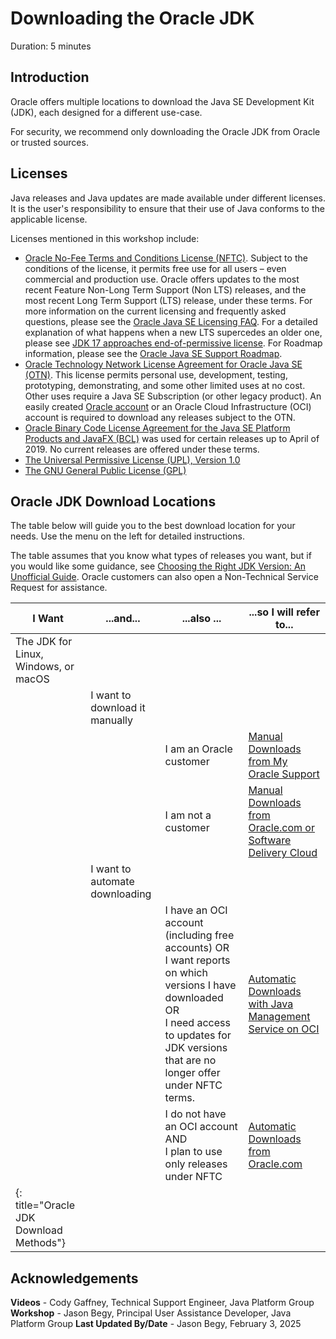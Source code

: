 # Downloading the Oracle JDK
Duration: 5 minutes

## Introduction
Oracle offers multiple locations to download the Java SE Development Kit (JDK), each designed for a different use-case.

For security, we recommend only downloading the Oracle JDK from Oracle or trusted sources.


## Licenses
Java releases and Java updates are made available under different licenses. It is the user's responsibility to ensure that their use of Java conforms to the applicable license.

Licenses mentioned in this workshop include:

- [Oracle No-Fee Terms and Conditions License (NFTC)](https://www.oracle.com/downloads/licenses/no-fee-license.html).  Subject to the conditions of the license, it permits free use for all users – even commercial and production use. Oracle offers updates to the most recent Feature Non-Long Term Support (Non LTS) releases, and the most recent Long Term Support (LTS) release, under these terms. For more information on the current licensing and frequently asked questions, please see the [Oracle Java SE Licensing FAQ](https://www.oracle.com/java/technologies/javase/jdk-faqs.html). For a detailed explanation of what happens when a new LTS supercedes an older one, please see [JDK 17 approaches end-of-permissive license](https://blogs.oracle.com/java/post/jdk-17-approaches-endofpermissive-license). For Roadmap information, please see the [Oracle Java SE Support Roadmap](https://www.oracle.com/java/technologies/java-se-support-roadmap.html).
- [Oracle Technology Network License Agreement for Oracle Java SE (OTN)](https://www.oracle.com/downloads/licenses/javase-license1.html).  This license permits personal use, development, testing, prototyping, demonstrating, and some other limited uses at no cost.  Other uses require a Java SE Subscription (or other legacy product). An easily created [Oracle account](https://profile.oracle.com/myprofile/account/create-account.jspx) or an Oracle Cloud Infrastructure (OCI) account is required to download any releases subject to the OTN.
- [Oracle Binary Code License Agreement for the Java SE Platform Products and JavaFX (BCL)](https://www.oracle.com/downloads/licenses/binary-code-license.html) was used for certain releases up to April of 2019.  No current releases are offered under these terms. 
- [The Universal Permissive License (UPL), Version 1.0](https://oss.oracle.com/licenses/upl/)
- [The GNU General Public License (GPL)](https://www.gnu.org/licenses/gpl-3.0.en.html)


## Oracle JDK Download Locations
The table below will guide you to the best download location for your needs. Use the menu on the left for detailed instructions. 

The table assumes that you know what types of releases you want, but if you would like some guidance, see [Choosing the Right JDK Version: An Unofficial Guide](https://blogs.oracle.com/java/post/choosing-the-right-jdk-version). Oracle customers can also open a Non-Technical Service Request for assistance.


| I Want | ...and... | ...also ... |...so I will refer to...|
|--------|-----------|-------------|------------------------|
| The JDK for Linux, Windows, or macOS | | | |
| | I want to download it manually | | |
| | | I am an Oracle customer | [Manual Downloads from My Oracle Support](../sprint-downloadjdk/index.html?lab=manual-mos) |
| | | I am not a customer     | [Manual Downloads from Oracle.com or Software Delivery Cloud](../sprint-downloadjdk/index.html?lab=manual-oracle) |
| | I want to automate downloading | | |
| | | I have an OCI account (including free accounts) OR <br />I want reports on which versions I have downloaded OR <br />I need access to updates for JDK versions that are no longer offer under NFTC terms. | [Automatic Downloads with Java Management Service on OCI](../sprint-downloadjdk/index.html?lab=oci-jms) |
| | | I do not have an OCI account  AND<br />I plan to use only releases under NFTC | [Automatic Downloads from Oracle.com](../sprint-downloadjdk/index.html?lab=auto-oracle) |
|{: title="Oracle JDK Download Methods"}||||

## Acknowledgements
**Videos** - Cody Gaffney, Technical Support Engineer, Java Platform Group  
**Workshop** -  Jason Begy, Principal User Assistance Developer, Java Platform Group
**Last Updated By/Date** - Jason Begy,  February 3, 2025


